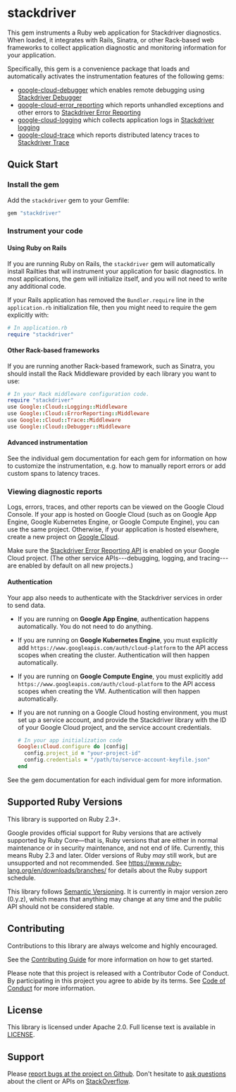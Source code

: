 # stackdriver

This gem instruments a Ruby web application for Stackdriver diagnostics. When
loaded, it integrates with Rails, Sinatra, or other Rack-based web frameworks
to collect application diagnostic and monitoring information for your
application.

Specifically, this gem is a convenience package that loads and automatically
activates the instrumentation features of the following gems:

*   [google-cloud-debugger](../google-cloud-debugger) which enables remote
    debugging using [Stackdriver Debugger](https://cloud.google.com/debugger/)
*   [google-cloud-error_reporting](../google-cloud-error_reporting) which
    reports unhandled exceptions and other errors to
    [Stackdriver Error Reporting](https://cloud.google.com/error-reporting/)
*   [google-cloud-logging](../google-cloud-logging) which collects application
    logs in [Stackdriver logging](https://cloud.google.com/logging/)
*   [google-cloud-trace](../google-cloud-trace) which reports distributed
    latency traces to [Stackdriver Trace](https://cloud.google.com/trace/)

## Quick Start

### Install the gem

Add the `stackdriver` gem to your Gemfile:

```ruby
gem "stackdriver"
```

### Instrument your code

#### Using Ruby on Rails

If you are running Ruby on Rails, the `stackdriver` gem will automatically
install Railties that will instrument your application for basic diagnostics.
In most applications, the gem will initialize itself, and you will not need to
write any additional code.

If your Rails application has removed the `Bundler.require` line in the
`application.rb` initialization file, then you might need to require the gem
explicitly with:

```ruby
# In application.rb
require "stackdriver"
```

#### Other Rack-based frameworks

If you are running another Rack-based framework, such as Sinatra, you should
install the Rack Middleware provided by each library you want to use:

```ruby
# In your Rack middleware configuration code.
require "stackdriver"
use Google::Cloud::Logging::Middleware
use Google::Cloud::ErrorReporting::Middleware
use Google::Cloud::Trace::Middleware
use Google::Cloud::Debugger::Middleware
```

#### Advanced instrumentation

See the individual gem documentation for each gem for information on how to
customize the instrumentation, e.g. how to manually report errors or add custom
spans to latency traces.

### Viewing diagnostic reports

Logs, errors, traces, and other reports can be viewed on the Google Cloud
Console. If your app is hosted on Google Cloud (such as on Google App Engine,
Google Kubernetes Engine, or Google Compute Engine), you can use the same
project. Otherwise, if your application is hosted elsewhere, create a new
project on [Google Cloud](https://console.cloud.google.com/).

Make sure the [Stackdriver Error Reporting
API](https://console.cloud.google.com/apis/library/clouderrorreporting.googleapis.com)
is enabled on your Google Cloud project. (The other service APIs---debugging,
logging, and tracing---are enabled by default on all new projects.)

#### Authentication

Your app also needs to authenticate with the Stackdriver services in order to
send data.

*   If you are running on **Google App Engine**, authentication happens
    automatically. You do not need to do anything.
*   If you are running on **Google Kubernetes Engine**, you must explicitly add
    `https://www.googleapis.com/auth/cloud-platform` to the API access scopes
    when creating the cluster. Authentication will then happen automatically.
*   If you are running on **Google Compute Engine**, you must explicitly add
    `https://www.googleapis.com/auth/cloud-platform` to the API access scopes
    when creating the VM. Authentication will then happen automatically.
*   If you are not running on a Google Cloud hosting environment, you must set
    up a service account, and provide the Stackdriver library with the ID of
    your Google Cloud project, and the service account credentials.

    ```ruby
    # In your app initialization code
    Google::Cloud.configure do |config|
      config.project_id = "your-project-id"
      config.credentials = "/path/to/servce-account-keyfile.json"
    end
    ```

See the gem documentation for each individual gem for more information.

## Supported Ruby Versions

This library is supported on Ruby 2.3+.

Google provides official support for Ruby versions that are actively supported
by Ruby Core—that is, Ruby versions that are either in normal maintenance or in
security maintenance, and not end of life. Currently, this means Ruby 2.3 and
later. Older versions of Ruby _may_ still work, but are unsupported and not
recommended. See https://www.ruby-lang.org/en/downloads/branches/ for details
about the Ruby support schedule.

This library follows [Semantic Versioning](http://semver.org/). It is currently
in major version zero (0.y.z), which means that anything may change at any time
and the public API should not be considered stable.

## Contributing

Contributions to this library are always welcome and highly encouraged.

See the [Contributing
Guide](./CONTRIBUTING.md)
for more information on how to get started.

Please note that this project is released with a Contributor Code of Conduct. By
participating in this project you agree to abide by its terms. See [Code of
Conduct](./CODE_OF_CONDUCT.md)
for more information.

## License

This library is licensed under Apache 2.0. Full license text is available in
[LICENSE](LICENSE).

## Support

Please [report bugs at the project on
Github](https://github.com/googleapis/google-cloud-ruby/issues). Don't
hesitate to [ask
questions](http://stackoverflow.com/questions/tagged/google-cloud-ruby) about
the client or APIs on [StackOverflow](http://stackoverflow.com).
